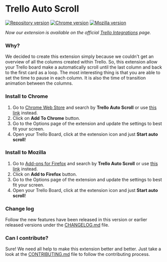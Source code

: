 # Trello Auto Scroll

[![Repository version][badge-github]][link-github] [![Chrome version][badge-chrome]][link-chrome] [![Mozilla version][badge-mozilla]][link-mozilla]

[badge-github]: https://img.shields.io/badge/GitHub-v1.7-lightgrey.svg
[link-github]: https://github.com/williankeller/trello-auto-scroll/tree/v1.7 "Available version on GitHub"

[badge-chrome]: https://img.shields.io/badge/Chrome-v1.4-blue.svg
[link-chrome]: https://chrome.google.com/webstore/detail/trello-auto-scroll/iheeklbhnidcdjfkonakkkbbjophomkk "Version published on Chrome Web Store"

[badge-mozilla]: https://img.shields.io/badge/Mozilla-v1.6-orange.svg
[link-mozilla]: https://addons.mozilla.org/addon/trello-auto-scroll/ "Version published on Mozilla Add-ons"

_Now our extension is available on the official [Trello Integrations](https://trello.com/integrations/#/scroll) page._

### Why?
We decided to create this extension simply because we couldn't get an overview of all the columns created within Trello.
So, this extension allow your Trello board make a automatically scroll until the last column and back to the first card as a loop.
The most interesting thing is that you are able to set the time to pause in each column. It is also the time of transition animation between the columns.

### Install to Chrome
1. Go to [Chrome Web Store](https://chrome.google.com/webstore/category/extensions) and search by **Trello Auto Scroll** or use [this link](https://chrome.google.com/webstore/detail/trello-auto-scroll/iheeklbhnidcdjfkonakkkbbjophomkk) instead.
2. Click on **Add To Chrome** button.
3. Go to the Options page of the extension and update the settings to best fit your screen.
4. Open your Trello Board, click at the extension icon and just **Start auto scroll**!

### Install to Mozilla
1. Go to [Add-ons for Firefox](https://addons.mozilla.org) and search by **Trello Auto Scroll** or use [this link](https://addons.mozilla.org/en-US/firefox/addon/trello-auto-scroll/) instead.
2. Click on **Add to Firefox** button.
3. Go to the Options page of the extension and update the settings to best fit your screen.
4. Open your Trello Board, click at the extension icon and just **Start auto scroll**!

### Change log
Follow the new features have been released in this version or earlier released versions under the [CHANGELOG.md](https://github.com/williankeller/trello-auto-scroll/blob/HEAD/CHANGELOG.md) file.

### Can I contribute?
Sure! We need all help to make this extension better and better. Just take a look at the [CONTRIBUTING.md](https://github.com/williankeller/trello-auto-scroll/blob/HEAD/CONTRIBUTING.md) file to follow the contributing process.
